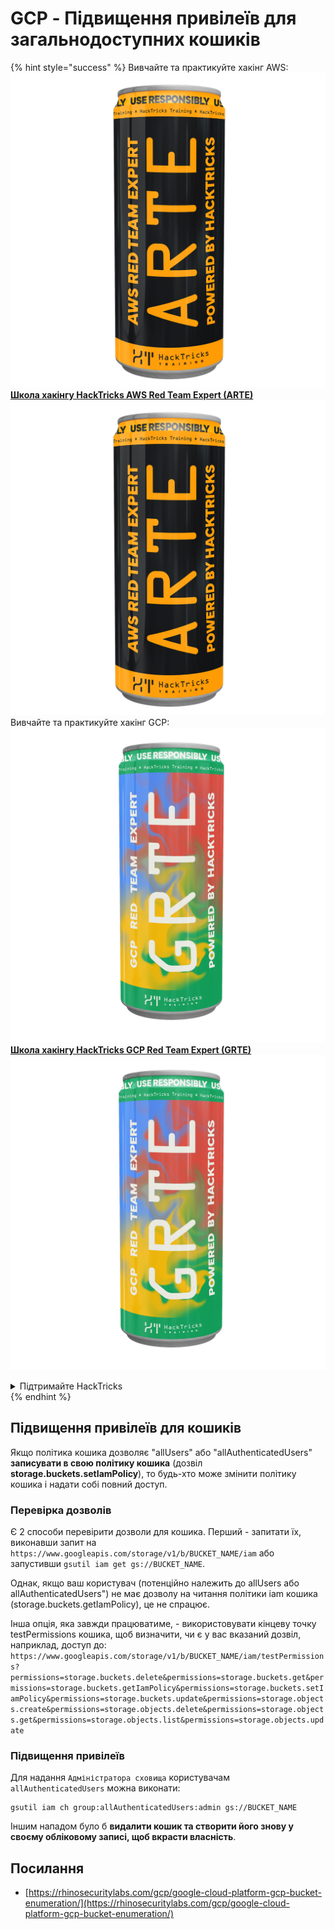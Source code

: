 # GCP - Підвищення привілеїв для загальнодоступних кошиків

{% hint style="success" %}
Вивчайте та практикуйте хакінг AWS: <img src="/.gitbook/assets/image.png" alt="" data-size="line">[**Школа хакінгу HackTricks AWS Red Team Expert (ARTE)**](https://training.hacktricks.xyz/courses/arte)<img src="/.gitbook/assets/image.png" alt="" data-size="line">\
Вивчайте та практикуйте хакінг GCP: <img src="/.gitbook/assets/image (2).png" alt="" data-size="line">[**Школа хакінгу HackTricks GCP Red Team Expert (GRTE)**<img src="/.gitbook/assets/image (2).png" alt="" data-size="line">](https://training.hacktricks.xyz/courses/grte)

<details>

<summary>Підтримайте HackTricks</summary>

* Перевірте [**плани підписки**](https://github.com/sponsors/carlospolop)!
* **Приєднуйтесь до** 💬 [**групи Discord**](https://discord.gg/hRep4RUj7f) або [**групи Telegram**](https://t.me/peass) або **слідкуйте** за нами на **Twitter** 🐦 [**@hacktricks\_live**](https://twitter.com/hacktricks\_live)**.**
* **Поширюйте хакерські трюки, надсилаючи PR до** [**HackTricks**](https://github.com/carlospolop/hacktricks) та [**HackTricks Cloud**](https://github.com/carlospolop/hacktricks-cloud) репозиторіїв на GitHub.

</details>
{% endhint %}

## Підвищення привілеїв для кошиків

Якщо політика кошика дозволяє "allUsers" або "allAuthenticatedUsers" **записувати в свою політику кошика** (дозвіл **storage.buckets.setIamPolicy**), то будь-хто може змінити політику кошика і надати собі повний доступ.

### Перевірка дозволів

Є 2 способи перевірити дозволи для кошика. Перший - запитати їх, виконавши запит на `https://www.googleapis.com/storage/v1/b/BUCKET_NAME/iam` або запустивши `gsutil iam get gs://BUCKET_NAME`.

Однак, якщо ваш користувач (потенційно належить до allUsers або allAuthenticatedUsers") не має дозволу на читання політики iam кошика (storage.buckets.getIamPolicy), це не спрацює.

Інша опція, яка завжди працюватиме, - використовувати кінцеву точку testPermissions кошика, щоб визначити, чи є у вас вказаний дозвіл, наприклад, доступ до: `https://www.googleapis.com/storage/v1/b/BUCKET_NAME/iam/testPermissions?permissions=storage.buckets.delete&permissions=storage.buckets.get&permissions=storage.buckets.getIamPolicy&permissions=storage.buckets.setIamPolicy&permissions=storage.buckets.update&permissions=storage.objects.create&permissions=storage.objects.delete&permissions=storage.objects.get&permissions=storage.objects.list&permissions=storage.objects.update`

### Підвищення привілеїв

Для надання `Адміністратора сховища` користувачам `allAuthenticatedUsers` можна виконати:
```
gsutil iam ch group:allAuthenticatedUsers:admin gs://BUCKET_NAME
```
Іншим нападом було б **видалити кошик та створити його знову у своєму обліковому записі, щоб вкрасти власність**.

## Посилання

* [https://rhinosecuritylabs.com/gcp/google-cloud-platform-gcp-bucket-enumeration/](https://rhinosecuritylabs.com/gcp/google-cloud-platform-gcp-bucket-enumeration/)
